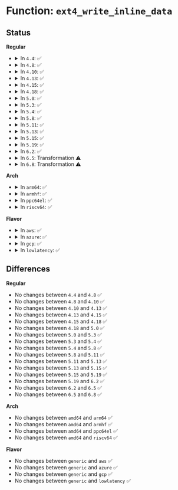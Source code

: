 # Function: <code>ext4_write_inline_data</code>

## Status
<b>Regular</b>
<ul>
<li>
<details>
<summary>In <code>4.4</code>: ✅</summary>

```c
void ext4_write_inline_data(struct inode *inode, struct ext4_iloc *iloc, void *buffer, loff_t pos, unsigned int len);
```

**Collision:** Unique Static

**Inline:** No

**Transformation:** False

**Instances:**

```
In fs/ext4/inline.c (ffffffff812df650)
Location: fs/ext4/inline.c:210
Inline: False
Direct callers:
  - fs/ext4/inline.c:ext4_convert_inline_data_nolock
  - fs/ext4/inline.c:ext4_write_inline_data_end
  - fs/ext4/inline.c:ext4_journalled_write_inline_data
```
**Symbols:**

```
ffffffff812df650-ffffffff812df739: ext4_write_inline_data (STB_LOCAL)
```
</details>
</li>
<li>
<details>
<summary>In <code>4.8</code>: ✅</summary>

```c
void ext4_write_inline_data(struct inode *inode, struct ext4_iloc *iloc, void *buffer, loff_t pos, unsigned int len);
```

**Collision:** Unique Static

**Inline:** No

**Transformation:** False

**Instances:**

```
In fs/ext4/inline.c (ffffffff8130f2e0)
Location: fs/ext4/inline.c:210
Inline: False
Direct callers:
  - fs/ext4/inline.c:ext4_convert_inline_data_nolock
  - fs/ext4/inline.c:ext4_journalled_write_inline_data
  - fs/ext4/inline.c:ext4_write_inline_data_end
```
**Symbols:**

```
ffffffff8130f2e0-ffffffff8130f3c5: ext4_write_inline_data (STB_LOCAL)
```
</details>
</li>
<li>
<details>
<summary>In <code>4.10</code>: ✅</summary>

```c
void ext4_write_inline_data(struct inode *inode, struct ext4_iloc *iloc, void *buffer, loff_t pos, unsigned int len);
```

**Collision:** Unique Static

**Inline:** No

**Transformation:** False

**Instances:**

```
In fs/ext4/inline.c (ffffffff81325100)
Location: fs/ext4/inline.c:210
Inline: False
Direct callers:
  - fs/ext4/inline.c:ext4_convert_inline_data_nolock
  - fs/ext4/inline.c:ext4_journalled_write_inline_data
  - fs/ext4/inline.c:ext4_write_inline_data_end
```
**Symbols:**

```
ffffffff81325100-ffffffff813251e5: ext4_write_inline_data (STB_LOCAL)
```
</details>
</li>
<li>
<details>
<summary>In <code>4.13</code>: ✅</summary>

```c
void ext4_write_inline_data(struct inode *inode, struct ext4_iloc *iloc, void *buffer, loff_t pos, unsigned int len);
```

**Collision:** Unique Static

**Inline:** No

**Transformation:** False

**Instances:**

```
In fs/ext4/inline.c (ffffffff812f9180)
Location: fs/ext4/inline.c:210
Inline: False
Direct callers:
  - fs/ext4/inline.c:ext4_convert_inline_data_nolock
  - fs/ext4/inline.c:ext4_journalled_write_inline_data
  - fs/ext4/inline.c:ext4_write_inline_data_end
```
**Symbols:**

```
ffffffff812f9180-ffffffff812f9270: ext4_write_inline_data (STB_LOCAL)
```
</details>
</li>
<li>
<details>
<summary>In <code>4.15</code>: ✅</summary>

```c
void ext4_write_inline_data(struct inode *inode, struct ext4_iloc *iloc, void *buffer, loff_t pos, unsigned int len);
```

**Collision:** Unique Static

**Inline:** No

**Transformation:** False

**Instances:**

```
In fs/ext4/inline.c (ffffffff8131d7c0)
Location: fs/ext4/inline.c:211
Inline: False
Direct callers:
  - fs/ext4/inline.c:ext4_convert_inline_data_nolock
  - fs/ext4/inline.c:ext4_journalled_write_inline_data
  - fs/ext4/inline.c:ext4_write_inline_data_end
```
**Symbols:**

```
ffffffff8131d7c0-ffffffff8131d8b0: ext4_write_inline_data (STB_LOCAL)
```
</details>
</li>
<li>
<details>
<summary>In <code>4.18</code>: ✅</summary>

```c
void ext4_write_inline_data(struct inode *inode, struct ext4_iloc *iloc, void *buffer, loff_t pos, unsigned int len);
```

**Collision:** Unique Static

**Inline:** No

**Transformation:** False

**Instances:**

```
In fs/ext4/inline.c (ffffffff8134b750)
Location: fs/ext4/inline.c:210
Inline: False
Direct callers:
  - fs/ext4/inline.c:ext4_convert_inline_data_nolock
  - fs/ext4/inline.c:ext4_journalled_write_inline_data
  - fs/ext4/inline.c:ext4_write_inline_data_end
```
**Symbols:**

```
ffffffff8134b750-ffffffff8134b842: ext4_write_inline_data (STB_LOCAL)
```
</details>
</li>
<li>
<details>
<summary>In <code>5.0</code>: ✅</summary>

```c
void ext4_write_inline_data(struct inode *inode, struct ext4_iloc *iloc, void *buffer, loff_t pos, unsigned int len);
```

**Collision:** Unique Static

**Inline:** No

**Transformation:** False

**Instances:**

```
In fs/ext4/inline.c (ffffffff81363890)
Location: fs/ext4/inline.c:210
Inline: False
Direct callers:
  - fs/ext4/inline.c:ext4_convert_inline_data_nolock
  - fs/ext4/inline.c:ext4_journalled_write_inline_data
  - fs/ext4/inline.c:ext4_write_inline_data_end
```
**Symbols:**

```
ffffffff81363890-ffffffff81363982: ext4_write_inline_data (STB_LOCAL)
```
</details>
</li>
<li>
<details>
<summary>In <code>5.3</code>: ✅</summary>

```c
void ext4_write_inline_data(struct inode *inode, struct ext4_iloc *iloc, void *buffer, loff_t pos, unsigned int len);
```

**Collision:** Unique Static

**Inline:** No

**Transformation:** False

**Instances:**

```
In fs/ext4/inline.c (ffffffff8138cb20)
Location: fs/ext4/inline.c:210
Inline: False
Direct callers:
  - fs/ext4/inline.c:ext4_convert_inline_data_nolock
  - fs/ext4/inline.c:ext4_journalled_write_inline_data
  - fs/ext4/inline.c:ext4_write_inline_data_end
```
**Symbols:**

```
ffffffff8138cb20-ffffffff8138cc13: ext4_write_inline_data (STB_LOCAL)
```
</details>
</li>
<li>
<details>
<summary>In <code>5.4</code>: ✅</summary>

```c
void ext4_write_inline_data(struct inode *inode, struct ext4_iloc *iloc, void *buffer, loff_t pos, unsigned int len);
```

**Collision:** Unique Static

**Inline:** No

**Transformation:** False

**Instances:**

```
In fs/ext4/inline.c (ffffffff813a5570)
Location: fs/ext4/inline.c:210
Inline: False
Direct callers:
  - fs/ext4/inline.c:ext4_convert_inline_data_nolock
  - fs/ext4/inline.c:ext4_journalled_write_inline_data
  - fs/ext4/inline.c:ext4_write_inline_data_end
```
**Symbols:**

```
ffffffff813a5570-ffffffff813a5663: ext4_write_inline_data (STB_LOCAL)
```
</details>
</li>
<li>
<details>
<summary>In <code>5.8</code>: ✅</summary>

```c
void ext4_write_inline_data(struct inode *inode, struct ext4_iloc *iloc, void *buffer, loff_t pos, unsigned int len);
```

**Collision:** Unique Static

**Inline:** No

**Transformation:** False

**Instances:**

```
In fs/ext4/inline.c (ffffffff813f13b0)
Location: fs/ext4/inline.c:210
Inline: False
Direct callers:
  - fs/ext4/inline.c:ext4_convert_inline_data_nolock
  - fs/ext4/inline.c:ext4_journalled_write_inline_data
  - fs/ext4/inline.c:ext4_write_inline_data_end
```
**Symbols:**

```
ffffffff813f13b0-ffffffff813f14a1: ext4_write_inline_data (STB_LOCAL)
```
</details>
</li>
<li>
<details>
<summary>In <code>5.11</code>: ✅</summary>

```c
void ext4_write_inline_data(struct inode *inode, struct ext4_iloc *iloc, void *buffer, loff_t pos, unsigned int len);
```

**Collision:** Unique Static

**Inline:** No

**Transformation:** False

**Instances:**

```
In fs/ext4/inline.c (ffffffff81403a90)
Location: fs/ext4/inline.c:210
Inline: False
Direct callers:
  - fs/ext4/inline.c:ext4_convert_inline_data_nolock
  - fs/ext4/inline.c:ext4_journalled_write_inline_data
  - fs/ext4/inline.c:ext4_write_inline_data_end
```
**Symbols:**

```
ffffffff81403a90-ffffffff81403b81: ext4_write_inline_data (STB_LOCAL)
```
</details>
</li>
<li>
<details>
<summary>In <code>5.13</code>: ✅</summary>

```c
void ext4_write_inline_data(struct inode *inode, struct ext4_iloc *iloc, void *buffer, loff_t pos, unsigned int len);
```

**Collision:** Unique Static

**Inline:** No

**Transformation:** False

**Instances:**

```
In fs/ext4/inline.c (ffffffff8140a130)
Location: fs/ext4/inline.c:210
Inline: False
Direct callers:
  - fs/ext4/inline.c:ext4_convert_inline_data_nolock
  - fs/ext4/inline.c:ext4_journalled_write_inline_data
  - fs/ext4/inline.c:ext4_write_inline_data_end
```
**Symbols:**

```
ffffffff8140a130-ffffffff8140a221: ext4_write_inline_data (STB_LOCAL)
```
</details>
</li>
<li>
<details>
<summary>In <code>5.15</code>: ✅</summary>

```c
void ext4_write_inline_data(struct inode *inode, struct ext4_iloc *iloc, void *buffer, loff_t pos, unsigned int len);
```

**Collision:** Unique Static

**Inline:** No

**Transformation:** False

**Instances:**

```
In fs/ext4/inline.c (ffffffff8145ccc0)
Location: fs/ext4/inline.c:211
Inline: False
Direct callers:
  - fs/ext4/inline.c:ext4_convert_inline_data_nolock
  - fs/ext4/inline.c:ext4_journalled_write_inline_data
  - fs/ext4/inline.c:ext4_write_inline_data_end
```
**Symbols:**

```
ffffffff8145ccc0-ffffffff8145cdb1: ext4_write_inline_data (STB_LOCAL)
```
</details>
</li>
<li>
<details>
<summary>In <code>5.19</code>: ✅</summary>

```c
void ext4_write_inline_data(struct inode *inode, struct ext4_iloc *iloc, void *buffer, loff_t pos, unsigned int len);
```

**Collision:** Unique Static

**Inline:** No

**Transformation:** False

**Instances:**

```
In fs/ext4/inline.c (ffffffff814dafd0)
Location: fs/ext4/inline.c:215
Inline: False
Direct callers:
  - fs/ext4/inline.c:ext4_convert_inline_data_nolock
  - fs/ext4/inline.c:ext4_journalled_write_inline_data
  - fs/ext4/inline.c:ext4_write_inline_data_end
```
**Symbols:**

```
ffffffff814dafd0-ffffffff814db0d5: ext4_write_inline_data (STB_LOCAL)
```
</details>
</li>
<li>
<details>
<summary>In <code>6.2</code>: ✅</summary>

```c
void ext4_write_inline_data(struct inode *inode, struct ext4_iloc *iloc, void *buffer, loff_t pos, unsigned int len);
```

**Collision:** Unique Static

**Inline:** No

**Transformation:** False

**Instances:**

```
In fs/ext4/inline.c (ffffffff81574480)
Location: fs/ext4/inline.c:214
Inline: False
Direct callers:
  - fs/ext4/inline.c:ext4_convert_inline_data_nolock
  - fs/ext4/inline.c:ext4_journalled_write_inline_data
  - fs/ext4/inline.c:ext4_write_inline_data_end
```
**Symbols:**

```
ffffffff81574480-ffffffff81574585: ext4_write_inline_data (STB_LOCAL)
```
</details>
</li>
<li>
<details>
<summary>In <code>6.5</code>: Transformation ⚠️</summary>

```c
void ext4_write_inline_data(struct inode *inode, struct ext4_iloc *iloc, void *buffer, loff_t pos, unsigned int len);
```

**Collision:** Unique Static

**Inline:** No

**Transformation:** True

**Instances:**

```
In fs/ext4/inline.c (0)
Location: fs/ext4/inline.c:223
Inline: False
Direct callers:
  - fs/ext4/inline.c:ext4_convert_inline_data_nolock
  - fs/ext4/inline.c:ext4_write_inline_data_end
```
**Symbols:**

```
ffffffff815ac2d0-ffffffff815ac444: ext4_write_inline_data (STB_LOCAL)
ffffffff820ed5b8-ffffffff820ed5eb: ext4_write_inline_data.cold (STB_LOCAL)
```
</details>
</li>
<li>
<details>
<summary>In <code>6.8</code>: Transformation ⚠️</summary>

```c
void ext4_write_inline_data(struct inode *inode, struct ext4_iloc *iloc, void *buffer, loff_t pos, unsigned int len);
```

**Collision:** Unique Static

**Inline:** No

**Transformation:** True

**Instances:**

```
In fs/ext4/inline.c (0)
Location: fs/ext4/inline.c:223
Inline: False
Direct callers:
  - fs/ext4/inline.c:ext4_convert_inline_data_nolock
  - fs/ext4/inline.c:ext4_write_inline_data_end
```
**Symbols:**

```
ffffffff815e5060-ffffffff815e51d4: ext4_write_inline_data (STB_LOCAL)
ffffffff821ca6e3-ffffffff821ca716: ext4_write_inline_data.cold (STB_LOCAL)
```
</details>
</li>
</ul>
<b>Arch</b>
<ul>
<li>
<details>
<summary>In <code>arm64</code>: ✅</summary>

```c
void ext4_write_inline_data(struct inode *inode, struct ext4_iloc *iloc, void *buffer, loff_t pos, unsigned int len);
```

**Collision:** Unique Static

**Inline:** No

**Transformation:** False

**Instances:**

```
In fs/ext4/inline.c (ffff800010478ba0)
Location: fs/ext4/inline.c:210
Inline: False
Direct callers:
  - fs/ext4/inline.c:ext4_convert_inline_data_nolock
  - fs/ext4/inline.c:ext4_journalled_write_inline_data
  - fs/ext4/inline.c:ext4_write_inline_data_end
```
**Symbols:**

```
ffff800010478ba0-ffff800010478ca0: ext4_write_inline_data (STB_LOCAL)
```
</details>
</li>
<li>
<details>
<summary>In <code>armhf</code>: ✅</summary>

```c
void ext4_write_inline_data(struct inode *inode, struct ext4_iloc *iloc, void *buffer, loff_t pos, unsigned int len);
```

**Collision:** Unique Static

**Inline:** No

**Transformation:** False

**Instances:**

```
In fs/ext4/inline.c (c063a69c)
Location: fs/ext4/inline.c:210
Inline: False
Direct callers:
  - fs/ext4/inline.c:ext4_convert_inline_data_nolock
  - fs/ext4/inline.c:ext4_convert_inline_data_nolock
  - fs/ext4/inline.c:ext4_journalled_write_inline_data
  - fs/ext4/inline.c:ext4_write_inline_data_end
```
**Symbols:**

```
c063a69c-c063a7c0: ext4_write_inline_data (STB_LOCAL)
```
</details>
</li>
<li>
<details>
<summary>In <code>ppc64el</code>: ✅</summary>

```c
void ext4_write_inline_data(struct inode *inode, struct ext4_iloc *iloc, void *buffer, loff_t pos, unsigned int len);
```

**Collision:** Unique Static

**Inline:** No

**Transformation:** False

**Instances:**

```
In fs/ext4/inline.c (c00000000059b3d0)
Location: fs/ext4/inline.c:210
Inline: False
Direct callers:
  - fs/ext4/inline.c:ext4_convert_inline_data_nolock
  - fs/ext4/inline.c:ext4_journalled_write_inline_data
  - fs/ext4/inline.c:ext4_write_inline_data_end
```
**Symbols:**

```
c00000000059b3d0-c00000000059b50c: ext4_write_inline_data (STB_LOCAL)
```
</details>
</li>
<li>
<details>
<summary>In <code>riscv64</code>: ✅</summary>

```c
void ext4_write_inline_data(struct inode *inode, struct ext4_iloc *iloc, void *buffer, loff_t pos, unsigned int len);
```

**Collision:** Unique Static

**Inline:** No

**Transformation:** False

**Instances:**

```
In fs/ext4/inline.c (ffffffe000303a82)
Location: fs/ext4/inline.c:210
Inline: False
Direct callers:
  - fs/ext4/inline.c:ext4_convert_inline_data_nolock
  - fs/ext4/inline.c:ext4_journalled_write_inline_data
  - fs/ext4/inline.c:ext4_write_inline_data_end
```
**Symbols:**

```
ffffffe000303a82-ffffffe000303b68: ext4_write_inline_data (STB_LOCAL)
```
</details>
</li>
</ul>
<b>Flavor</b>
<ul>
<li>
<details>
<summary>In <code>aws</code>: ✅</summary>

```c
void ext4_write_inline_data(struct inode *inode, struct ext4_iloc *iloc, void *buffer, loff_t pos, unsigned int len);
```

**Collision:** Unique Static

**Inline:** No

**Transformation:** False

**Instances:**

```
In fs/ext4/inline.c (ffffffff8139db50)
Location: fs/ext4/inline.c:210
Inline: False
Direct callers:
  - fs/ext4/inline.c:ext4_convert_inline_data_nolock
  - fs/ext4/inline.c:ext4_journalled_write_inline_data
  - fs/ext4/inline.c:ext4_write_inline_data_end
```
**Symbols:**

```
ffffffff8139db50-ffffffff8139dc43: ext4_write_inline_data (STB_LOCAL)
```
</details>
</li>
<li>
<details>
<summary>In <code>azure</code>: ✅</summary>

```c
void ext4_write_inline_data(struct inode *inode, struct ext4_iloc *iloc, void *buffer, loff_t pos, unsigned int len);
```

**Collision:** Unique Static

**Inline:** No

**Transformation:** False

**Instances:**

```
In fs/ext4/inline.c (ffffffff8138e5e0)
Location: fs/ext4/inline.c:210
Inline: False
Direct callers:
  - fs/ext4/inline.c:ext4_convert_inline_data_nolock
  - fs/ext4/inline.c:ext4_journalled_write_inline_data
  - fs/ext4/inline.c:ext4_write_inline_data_end
```
**Symbols:**

```
ffffffff8138e5e0-ffffffff8138e6d3: ext4_write_inline_data (STB_LOCAL)
```
</details>
</li>
<li>
<details>
<summary>In <code>gcp</code>: ✅</summary>

```c
void ext4_write_inline_data(struct inode *inode, struct ext4_iloc *iloc, void *buffer, loff_t pos, unsigned int len);
```

**Collision:** Unique Static

**Inline:** No

**Transformation:** False

**Instances:**

```
In fs/ext4/inline.c (ffffffff8139b3b0)
Location: fs/ext4/inline.c:210
Inline: False
Direct callers:
  - fs/ext4/inline.c:ext4_convert_inline_data_nolock
  - fs/ext4/inline.c:ext4_journalled_write_inline_data
  - fs/ext4/inline.c:ext4_write_inline_data_end
```
**Symbols:**

```
ffffffff8139b3b0-ffffffff8139b4a3: ext4_write_inline_data (STB_LOCAL)
```
</details>
</li>
<li>
<details>
<summary>In <code>lowlatency</code>: ✅</summary>

```c
void ext4_write_inline_data(struct inode *inode, struct ext4_iloc *iloc, void *buffer, loff_t pos, unsigned int len);
```

**Collision:** Unique Static

**Inline:** No

**Transformation:** False

**Instances:**

```
In fs/ext4/inline.c (ffffffff813af870)
Location: fs/ext4/inline.c:210
Inline: False
Direct callers:
  - fs/ext4/inline.c:ext4_convert_inline_data_nolock
  - fs/ext4/inline.c:ext4_journalled_write_inline_data
  - fs/ext4/inline.c:ext4_write_inline_data_end
```
**Symbols:**

```
ffffffff813af870-ffffffff813af963: ext4_write_inline_data (STB_LOCAL)
```
</details>
</li>
</ul>

## Differences
<b>Regular</b>
<ul>
<li>
No changes between <code>4.4</code> and <code>4.8</code> ✅
</li>
<li>
No changes between <code>4.8</code> and <code>4.10</code> ✅
</li>
<li>
No changes between <code>4.10</code> and <code>4.13</code> ✅
</li>
<li>
No changes between <code>4.13</code> and <code>4.15</code> ✅
</li>
<li>
No changes between <code>4.15</code> and <code>4.18</code> ✅
</li>
<li>
No changes between <code>4.18</code> and <code>5.0</code> ✅
</li>
<li>
No changes between <code>5.0</code> and <code>5.3</code> ✅
</li>
<li>
No changes between <code>5.3</code> and <code>5.4</code> ✅
</li>
<li>
No changes between <code>5.4</code> and <code>5.8</code> ✅
</li>
<li>
No changes between <code>5.8</code> and <code>5.11</code> ✅
</li>
<li>
No changes between <code>5.11</code> and <code>5.13</code> ✅
</li>
<li>
No changes between <code>5.13</code> and <code>5.15</code> ✅
</li>
<li>
No changes between <code>5.15</code> and <code>5.19</code> ✅
</li>
<li>
No changes between <code>5.19</code> and <code>6.2</code> ✅
</li>
<li>
No changes between <code>6.2</code> and <code>6.5</code> ✅
</li>
<li>
No changes between <code>6.5</code> and <code>6.8</code> ✅
</li>
</ul>
<b>Arch</b>
<ul>
<li>
No changes between <code>amd64</code> and <code>arm64</code> ✅
</li>
<li>
No changes between <code>amd64</code> and <code>armhf</code> ✅
</li>
<li>
No changes between <code>amd64</code> and <code>ppc64el</code> ✅
</li>
<li>
No changes between <code>amd64</code> and <code>riscv64</code> ✅
</li>
</ul>
<b>Flavor</b>
<ul>
<li>
No changes between <code>generic</code> and <code>aws</code> ✅
</li>
<li>
No changes between <code>generic</code> and <code>azure</code> ✅
</li>
<li>
No changes between <code>generic</code> and <code>gcp</code> ✅
</li>
<li>
No changes between <code>generic</code> and <code>lowlatency</code> ✅
</li>
</ul>
